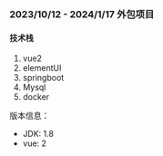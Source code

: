  ### 2023/10/12 - 2024/1/17 外包项目  

#### 技术栈  
1. vue2  
2. elementUI  
3. springboot  
4. Mysql  
5. docker  

版本信息：
- JDK: 1.8
- vue: 2





